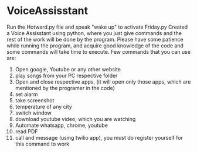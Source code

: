 # VoiceAssisstant


Run the Hotward.py file and speak "wake up" to activate Friday.py
Created a Voice Assisstant using python, where you just give commands and the rest of the work will be done by the program.
Please have some patience while running the program, and acquire good knowledge of the code and some commands will take time to execute.
Few commands that you can use are:
1. Open google, Youtube or any other website
2. play songs from your PC respective folder
3. Open and close respective apps, (it will open only those apps, which are mentioned by the programer in the code)
4. set alarm
5. take screenshot
6. temperature of any city
7. switch window
8. download youtube video, which you are watching
9. Automate whatsapp, chrome, youtube
10. read PDF
11. call and message (using twilio app), you must do register yourself for this command to work 
